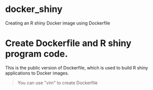 # docker_shiny
Creating an R shiny Docker image using Dockerfile

# Create Dockerfile and R shiny program code.
This is the public version of Dockerfile, which is used to build R shiny applications to Docker images.

> You can use "vim" to create Dockerfile

